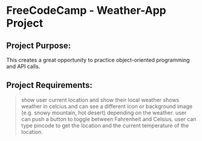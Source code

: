 # FreeCodeCamp - Weather-App Project


## Project Purpose:

This creates a great opportunity to practice object-oriented programming and API calls.

## Project Requirements:

> show user current location and show their local weather
> shows weather in celcius and can see a different icon or background image (e.g. snowy mountain, hot desert) depending on the 		weather.
> user can push a button to toggle between Fahrenheit and Celsius.
> user can type pincode to get the location and the current temperature of the location.

